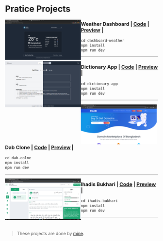 # Pratice Projects

<img src="./preview/dashboard-weather.png" alt="dashboard-weather" width="250" align="left"/>

### Weather Dashboard | [Code](/dashboard-weather) | [Preview](https://soliman-weather-dashboard.vercel.app/) |

```
cd dashboard-weather
npm install
npm run dev
```

---

<img src="./preview/dictionary-app.png" alt="dictonary-app" width="250" align="left"/>

### Dictionary App | [Code](/dictionary-app) | [Preview](https://dictionary-sol.pages.dev/) |

```
cd dictionary-app
npm install
npm run dev
```

---

<img src="./preview/dab-colne.png" alt="improve-tasker" width="250" align="left"/>

### Dab Clone | [Code](/dab-clone) | [Preview](https://dab.pages.dev/) |

```
cd dab-colne
npm install
npm run dev
```

---

<img src="./preview/ihadis-bukhari.png" alt="ihadis-bukhari" width="250" align="left"/>

### Ihadis Bukhari | [Code](/ihadis-bukhari) | [Preview](https://ihadis-bukhari.vercel.app/) |

```
cd ihadis-bukhari
npm install
npm run dev
```

---

<br>

> These projects are done by [mine](https://github.com/solimanhossain/).
